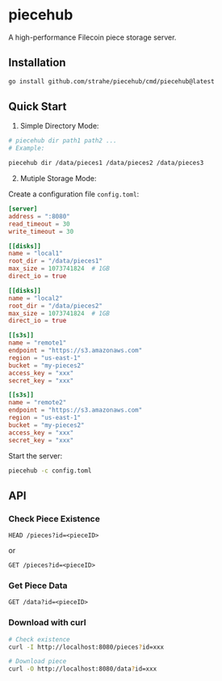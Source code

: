 # piecehub
A high-performance Filecoin piece storage server.

## Installation

```bash
go install github.com/strahe/piecehub/cmd/piecehub@latest
```

## Quick Start

1. Simple Directory Mode:
```bash
# piecehub dir path1 path2 ...
# Example:

piecehub dir /data/pieces1 /data/pieces2 /data/pieces3
```

2. Mutiple Storage Mode:

Create a configuration file `config.toml`:

```toml
[server]
address = ":8080"
read_timeout = 30
write_timeout = 30

[[disks]]
name = "local1"
root_dir = "/data/pieces1"
max_size = 1073741824  # 1GB
direct_io = true

[[disks]]
name = "local2"
root_dir = "/data/pieces2"
max_size = 1073741824  # 1GB
direct_io = true

[[s3s]]
name = "remote1"
endpoint = "https://s3.amazonaws.com"
region = "us-east-1"
bucket = "my-pieces2"
access_key = "xxx"
secret_key = "xxx"

[[s3s]]
name = "remote2"
endpoint = "https://s3.amazonaws.com"
region = "us-east-1"
bucket = "my-pieces2"
access_key = "xxx"
secret_key = "xxx"
```

Start the server:

```bash
piecehub -c config.toml
```

## API

### Check Piece Existence
```http
HEAD /pieces?id=<pieceID>
```
or
```http
GET /pieces?id=<pieceID>
```

### Get Piece Data
```http
GET /data?id=<pieceID>
```

### Download with curl
```bash
# Check existence
curl -I http://localhost:8080/pieces?id=xxx

# Download piece
curl -O http://localhost:8080/data?id=xxx
```
